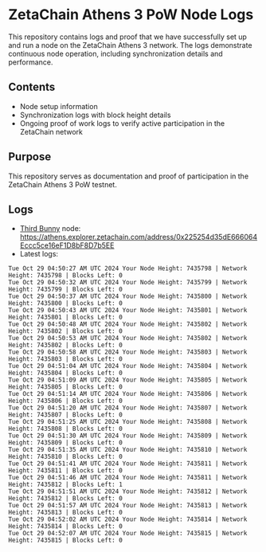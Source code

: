 # ZetaChain Athens 3 PoW Node Logs
This repository contains logs and proof that we have successfully set up and run a node on the ZetaChain Athens 3 network. The logs demonstrate continuous node operation, including synchronization details and performance.

## Contents
- Node setup information
- Synchronization logs with block height details
- Ongoing proof of work logs to verify active participation in the ZetaChain network

## Purpose
This repository serves as documentation and proof of participation in the ZetaChain Athens 3 PoW testnet.

## Logs

- [Third Bunny](https://thirdbunny.xyz/) node: https://athens.explorer.zetachain.com/address/0x225254d35dE666064Eccc5ce16eF1D8bF8D7b5EE
- Latest logs:
```
Tue Oct 29 04:50:27 AM UTC 2024 Your Node Height: 7435798 | Network Height: 7435798 | Blocks Left: 0
Tue Oct 29 04:50:32 AM UTC 2024 Your Node Height: 7435799 | Network Height: 7435799 | Blocks Left: 0
Tue Oct 29 04:50:37 AM UTC 2024 Your Node Height: 7435800 | Network Height: 7435800 | Blocks Left: 0
Tue Oct 29 04:50:43 AM UTC 2024 Your Node Height: 7435801 | Network Height: 7435801 | Blocks Left: 0
Tue Oct 29 04:50:48 AM UTC 2024 Your Node Height: 7435802 | Network Height: 7435802 | Blocks Left: 0
Tue Oct 29 04:50:53 AM UTC 2024 Your Node Height: 7435802 | Network Height: 7435802 | Blocks Left: 0
Tue Oct 29 04:50:58 AM UTC 2024 Your Node Height: 7435803 | Network Height: 7435803 | Blocks Left: 0
Tue Oct 29 04:51:04 AM UTC 2024 Your Node Height: 7435804 | Network Height: 7435804 | Blocks Left: 0
Tue Oct 29 04:51:09 AM UTC 2024 Your Node Height: 7435805 | Network Height: 7435805 | Blocks Left: 0
Tue Oct 29 04:51:14 AM UTC 2024 Your Node Height: 7435806 | Network Height: 7435806 | Blocks Left: 0
Tue Oct 29 04:51:20 AM UTC 2024 Your Node Height: 7435807 | Network Height: 7435807 | Blocks Left: 0
Tue Oct 29 04:51:25 AM UTC 2024 Your Node Height: 7435808 | Network Height: 7435808 | Blocks Left: 0
Tue Oct 29 04:51:30 AM UTC 2024 Your Node Height: 7435809 | Network Height: 7435809 | Blocks Left: 0
Tue Oct 29 04:51:35 AM UTC 2024 Your Node Height: 7435810 | Network Height: 7435810 | Blocks Left: 0
Tue Oct 29 04:51:41 AM UTC 2024 Your Node Height: 7435811 | Network Height: 7435811 | Blocks Left: 0
Tue Oct 29 04:51:46 AM UTC 2024 Your Node Height: 7435811 | Network Height: 7435812 | Blocks Left: 1
Tue Oct 29 04:51:51 AM UTC 2024 Your Node Height: 7435812 | Network Height: 7435812 | Blocks Left: 0
Tue Oct 29 04:51:57 AM UTC 2024 Your Node Height: 7435813 | Network Height: 7435813 | Blocks Left: 0
Tue Oct 29 04:52:02 AM UTC 2024 Your Node Height: 7435814 | Network Height: 7435814 | Blocks Left: 0
Tue Oct 29 04:52:07 AM UTC 2024 Your Node Height: 7435815 | Network Height: 7435815 | Blocks Left: 0
```
